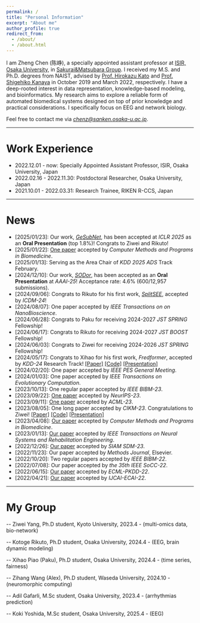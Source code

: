 ```yaml
---
permalink: /
title: "Personal Information"
excerpt: "About me"
author_profile: true
redirect_from: 
  - /about/
  - /about.html
---
```


I am Zheng Chen (陈峥), a specially appointed assistant professor at [ISIR, Osaka University](https://www.sanken.osaka-u.ac.jp/en/), in [Sakurai&Matsubara Group](https://www.dm.sanken.osaka-u.ac.jp).
I received my M.S. and Ph.D. degrees from NAIST, advised by [Prof. Hirokazu Kato](https://scholar.google.co.jp/citations?user=zlyaC60AAAAJ) and [Prof. Shigehiko Kanaya](https://scholar.google.co.jp/citations?hl=zh-CN&user=4Onx7zgAAAAJ) in October 2019 and March 2022, respectively. 
I have a deep-rooted interest in data representation, knowledge-based modeling, and bioinformatics. My research aims to explore a reliable form of automated biomedical systems designed on top of prior knowledge and practical considerations. I specifically focus on EEG and network biology.


Feel free to contact me via *chenz@sanken.osaka-u.ac.jp*.

****

Work Experience
======

* 2022.12.01 - now: Specially Appointed Assistant Professor, ISIR, Osaka University, Japan
* 2022.02.16 - 2022.11.30: Postdoctoral Researcher, Osaka University, Japan
* 2021.10.01 - 2022.03.31: Research Trainee, RIKEN R-CCS, Japan

****

News
======

* \[2025/01/23\]: Our work, [_GeSubNet_](https://arxiv.org/abs/2410.13178), has been accepted at _ICLR 2025_ as an **Oral Presentation** (top 1.8%)!  Congrats to Ziwei and Rikuto!
* \[2025/01/22\]: [One paper](https://doi.org/10.1016/j.cmpb.2025.108616) accepted by _Computer Methods and Programs in Biomedicine_.
* \[2025/01/13\]: Serving as the Area Chair of _KDD 2025 ADS_ Track February.
* \[2024/12/10\]: Our work, [_SODor_](https://arxiv.org/abs/2412.15598), has been accepted as an  **Oral Presentation** at _AAAI-25_!  Acceptance rate: 4.6% (600/12,957 submissions).
* \[2024/09/06\]: Congrats to Rikuto for his first work, [_SplitSEE_](https://arxiv.org/abs/2410.11200), accepted by _ICDM-24_!
* \[2024/08/07\]: One paper accepted by _IEEE Transactions on on NanoBioscience_.
* \[2024/06/28\]: Congrats to Paku for receiving 2024-2027 _JST SPRING_ Fellowship!
* \[2024/06/17\]: Congrats to Rikuto for receiving 2024-2027 _JST BOOST_ Fellowship!
* \[2024/06/03\]: Congrats to Ziwei for receiving 2024-2026 _JST SPRING_ Fellowship!
* \[2024/05/17\]: Congrats to Xihao for his first work, _Fredformer_, accepted by _KDD-24_ Research Track! [[Paper]](https://arxiv.org/abs/2406.09009) [[Code]](https://github.com/chenzRG/Fredformer) [[Presentation]](https://youtu.be/e_reRIr0lCA)
* \[2024/02/20\]: One paper accepted by _IEEE PES General Meeting_.
* \[2024/01/03\]: One paper accepted by _IEEE Transactions on Evolutionary Computation_.
* \[2023/10/13\]: One regular paper accepted by _IEEE BIBM-23_.
* \[2023/09/22\]: [One paper](https://proceedings.neurips.cc/paper_files/paper/2023/hash/b3e866c228f8f4ea18021ae63aea5453-Abstract-Conference.html) accepted by _NeurIPS-23_.
* \[2023/09/11\]: [One paper](https://arxiv.org/abs/2401.10843) accepted by _ACML-23_. 
* \[2023/08/05\]: One long paper accepted by _CIKM-23_. Congratulations to Ziwei! [[Paper]](https://dl.acm.org/doi/10.1145/3583780.3614970) [[Code]](https://github.com/yangziwei96/MoCLIM) [[Presentation]](https://youtu.be/26uYBmsyiLM)
* \[2023/04/08\]: [Our paper](https://www.sciencedirect.com/science/article/pii/S0169260723002080?dgcid=author) accepted by _Computer Methods and Programs in Biomedicine_.
* \[2023/01/13\]: [Our paper](https://ieeexplore.ieee.org/abstract/document/10041186) accepted by _IEEE Transactions on Neural Systems and Rehabilitation Engineering_.
* \[2022/12/26\]: [Our paper](https://epubs.siam.org/doi/abs/10.1137/1.9781611977653.ch38) accepted by _SIAM SDM-23_.
* \[2022/11/23\]: Our paper accepted by _Methods Journal_, Elsevier. 
* \[2022/10/20\]: Two regular papers accepted by _IEEE BIBM-22_.
* \[2022/07/08\]: Our paper accepted by _the 35th IEEE SoCC-22_.
* \[2022/06/15\]: [Our paper](https://arxiv.org/abs/2206.10801)  accepted by _ECML-PKDD-22_.
* \[2022/04/21\]: [Our paper](https://arxiv.org/abs/2204.09840) accepted by _IJCAI-ECAI-22_.


****

My Group
======
-- Ziwei Yang, Ph.D student, Kyoto University, 2023.4 - (multi-omics data, bio-network)

-- Kotoge Rikuto, Ph.D student, Osaka University, 2024.4 - (EEG, brain dynamic modeling)

-- Xihao Piao (Paku), Ph.D student, Osaka University, 2024.4 - (time series, fairness)

-- Zihang Wang (Alex), Ph.D student, Waseda University, 2024.10 - (neuromorphic computing)

-- Adil Gafarli, M.Sc student, Osaka University, 2023.4 - (arrhythmias prediction)

-- Koki Yoshida, M.Sc student, Osaka University, 2025.4 - (EEG)


